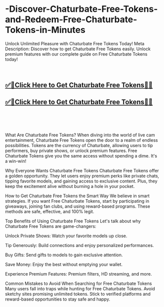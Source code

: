 # -Discover-Chaturbate-Free-Tokens-and-Redeem-Free-Chaturbate-Tokens-in-Minutes

Unlock Unlimited Pleasure with Chaturbate Free Tokens Today!
Meta Description: Discover how to get Chaturbate Free Tokens easily. Unlock premium features with our complete guide on Free Chaturbate Tokens today!
<br><br><br>
<b><h2><a href="https://searchoptima.org/free-chaturbate-tokens/">✅🎯Click Here to Get Chaturbate Free Tokens🎯✅</a>

</h2></b>

<b><h2><a href="https://searchoptima.org/free-chaturbate-tokens/">✅🎯Click Here to Get Chaturbate Free Tokens🎯✅</a>

</h2></b> <br><br><br>

What Are Chaturbate Free Tokens?
When diving into the world of live cam entertainment, Chaturbate Free Tokens open the door to a realm of endless possibilities. Tokens are the currency of Chaturbate, allowing users to tip performers, buy private shows, or unlock premium features. Free Chaturbate Tokens give you the same access without spending a dime. It's a win-win!

Why Everyone Wants Chaturbate Free Tokens
Chaturbate Free Tokens offer a golden opportunity. They let users enjoy premium perks like private chats, tipping favorite models, and gaining access to exclusive content. Plus, they keep the excitement alive without burning a hole in your pocket.

How to Get Chaturbate Free Tokens the Smart Way
We believe in smart strategies. If you want Free Chaturbate Tokens, start by participating in giveaways, joining fan clubs, and using reward-based programs. These methods are safe, effective, and 100% legit.

Top Benefits of Using Chaturbate Free Tokens
Let's talk about why Chaturbate Free Tokens are game-changers:

Unlock Private Shows: Watch your favorite models up close.

Tip Generously: Build connections and enjoy personalized performances.

Buy Gifts: Send gifts to models to gain exclusive attention.

Save Money: Enjoy the best without emptying your wallet.

Experience Premium Features: Premium filters, HD streaming, and more.

Common Mistakes to Avoid When Searching for Free Chaturbate Tokens
Many users fall into traps while hunting for Free Chaturbate Tokens. Avoid sketchy sites promising unlimited tokens. Stick to verified platforms and reward-based opportunities to stay safe and happy.


